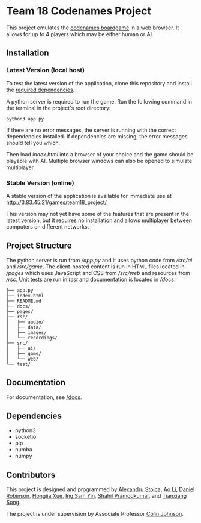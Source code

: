 # Team 18 Codenames Project
This project emulates the [codenames boardgame](https://en.wikipedia.org/wiki/Codenames_(board_game)) in a web browser. It allows for up to 4 players which may be either human or AI.

## Installation
### Latest Version (local host)
To test the latest version of the application, clone this repository and install the [required dependencies](#dependencies).

A python server is required to run the game. Run the following command in the terminal in the project's root directory:
``` 
python3 app.py
```
If there are no error messages, the server is running with the correct dependencies installed. If dependencies are missing, the error messages should tell you which.

Then load _index.html_ into a browser of your choice and the game should be playable with AI. Multiple browser windows can also be opened to simulate multiplayer.

### Stable Version (online)
A stable version of the application is available for immediate use at http://3.83.45.21/games/team18_project/

This version may not yet have some of the features that are present in the latest version, but it requires no installation and allows multiplayer between computers on different networks.

## Project Structure
The python server is run from _/app.py_ and it uses python code from _/src/ai_ and _/src/game_.
The client-hosted content is run in HTML files located in _/pages_ which uses JavaScript and CSS from _/src/web_ and resources from _/rsc_.
Unit tests are run in _test_ and documentation is located in _/docs_.
```
├── app.py
├── index.html
├── README.md
├── docs/ 
├── pages/
├── rsc/
│   ├── audio/
│   ├── data/
│   ├── images/
│   └── recordings/
├── src/
│   ├── ai/
│   ├── game/
│   └── web/
└── test/
```

## Documentation
For documentation, see [/docs](/docs/).

## Dependencies
* python3
* socketio
* pip
* numba
* numpy

## Contributors
This project is designed and programmed by [Alexandru Stoica](https://projects.cs.nott.ac.uk/psyas13), [Ao Li](https://projects.cs.nott.ac.uk/scyal3), [Daniel Robinson](https://projects.cs.nott.ac.uk/psydr2), [Hongjia Xue](https://projects.cs.nott.ac.uk/scyhx5), [Ing Sam Yin](https://projects.cs.nott.ac.uk/hfysi2), [Shahil Pramodkumar](https://projects.cs.nott.ac.uk/psysp7), and [Tianxiang Song](https://projects.cs.nott.ac.uk/scyts1).

The project is under supervision by Associate Professor [Colin Johnson](https://www.nottingham.ac.uk/computerscience/people/colin.johnson).